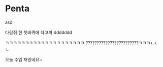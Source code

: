 # Penta
asd 

다람쥐 헌 쳇바퀴에 타고파
ddddddd

ㅋㅋㅋㅋㅋㅋㅋㅋㅋㅋㅋㅋㅋㅋㅋㅋㅋㅋㅋㅋ
????????????????????????ㅋㅋㅋㄴㄴㄴ

오늘 수업 재밌네요~
